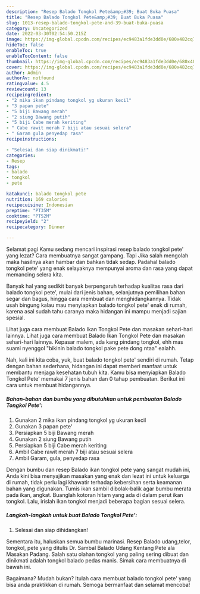 ```yaml
---
description: "Resep Balado Tongkol Pete&amp;#39; Buat Buka Puasa"
title: "Resep Balado Tongkol Pete&amp;#39; Buat Buka Puasa"
slug: 1013-resep-balado-tongkol-pete-and-39-buat-buka-puasa
category: Uncategorized
date: 2022-03-30T02:54:50.215Z
image: https://img-global.cpcdn.com/recipes/ec9483a1fde3dd0e/680x482cq70/balado-tongkol-pete-foto-resep-utama.jpg
hideToc: false
enableToc: true
enableTocContent: false
thumbnail: https://img-global.cpcdn.com/recipes/ec9483a1fde3dd0e/680x482cq70/balado-tongkol-pete-foto-resep-utama.jpg
cover: https://img-global.cpcdn.com/recipes/ec9483a1fde3dd0e/680x482cq70/balado-tongkol-pete-foto-resep-utama.jpg
author: Admin
authorAv: notfound
ratingvalue: 4.5
reviewcount: 13
recipeingredient:
- "2 mika ikan pindang tongkol yg ukuran kecil"
- "3 papan pete"
- "5 biji Bawang merah"
- "2 siung Bawang putih"
- "5 biji Cabe merah keriting"
- " Cabe rawit merah 7 biji atau sesuai selera"
- " Garam gula penyedap rasa"
recipeinstructions:

- "Selesai dan siap dinikmati!"
categories:
- Resep
tags:
- balado
- tongkol
- pete

katakunci: balado tongkol pete 
nutrition: 169 calories
recipecuisine: Indonesian
preptime: "PT35M"
cooktime: "PT52M"
recipeyield: "2"
recipecategory: Dinner

---
```



Selamat pagi Kamu sedang mencari inspirasi resep balado tongkol pete&#39; yang lezat? Cara membuatnya sangat gampang. Tapi Jika salah mengolah maka hasilnya akan hambar dan bahkan tidak sedap. Padahal balado tongkol pete&#39; yang enak selayaknya mempunyai aroma dan rasa yang dapat memancing selera kita.


Banyak hal yang sedikit banyak berpengaruh terhadap kualitas rasa dari balado tongkol pete&#39;, mulai dari jenis bahan, selanjutnya pemilihan bahan segar dan bagus, hingga cara membuat dan menghidangkannya. Tidak usah bingung kalau mau menyiapkan balado tongkol pete&#39; enak di rumah, karena asal sudah tahu caranya maka hidangan ini mampu menjadi sajian spesial.

Lihat juga cara membuat Balado Ikan Tongkol Pete dan masakan sehari-hari lainnya. Lihat juga cara membuat Balado Ikan Tongkol Pete dan masakan sehari-hari lainnya. Kepasar malem, ada kang pindang tongkol, ehh mas suami nyenggol &#34;bikinin balado tongkol pake pete dong ntaa&#34; ealahh.


Nah, kali ini kita coba, yuk, buat balado tongkol pete&#39; sendiri di rumah. Tetap dengan bahan sederhana, hidangan ini dapat memberi manfaat untuk membantu menjaga kesehatan tubuh kita. Kamu bisa menyiapkan Balado Tongkol Pete&#39; memakai 7 jenis bahan dan 0 tahap pembuatan. Berikut ini cara untuk membuat hidangannya.

<!--inarticleads1-->

##### Bahan-bahan dan bumbu yang dibutuhkan untuk pembuatan Balado Tongkol Pete&#39;:

1. Gunakan 2 mika ikan pindang tongkol yg ukuran kecil
1. Gunakan 3 papan pete&#39;
1. Persiapkan 5 biji Bawang merah
1. Gunakan 2 siung Bawang putih
1. Persiapkan 5 biji Cabe merah keriting
1. Ambil  Cabe rawit merah 7 biji atau sesuai selera
1. Ambil  Garam, gula, penyedap rasa


Dengan bumbu dan resep Balado ikan tongkol pete yang sangat mudah ini, Anda kini bisa menyajikan masakan yang enak dan lezat ini untuk keluarga di rumah, tidak perlu lagi khawatir terhadap kebersihan serta keamanan bahan yang digunakan. Tumis ikan sambil dibolak-balik agar bumbu merata pada ikan, angkat. Buanglah kotoran hitam yang ada di dalam perut ikan tongkol. Lalu, irislah ikan tongkol menjadi beberapa bagian sesuai selera. 

<!--inarticleads2-->

##### Langkah-langkah untuk buat Balado Tongkol Pete&#39;:


1. Selesai dan siap dihidangkan!

Sementara itu, haluskan semua bumbu marinasi. Resep Balado udang,telor, tongkol, pete yang ditulis Dr. Sambal Balado Udang Kentang Pete ala Masakan Padang. Salah satu olahan tongkol yang paling sering dibuat dan dinikmati adalah tongkol balado pedas manis. Simak cara membuatnya di bawah ini. 

Bagaimana? Mudah bukan? Itulah cara membuat balado tongkol pete&#39; yang bisa anda praktikkan di rumah. Semoga bermanfaat dan selamat mencoba!
